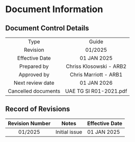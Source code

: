 # Document Information
## Document Control Details
|                     |                         |
|:-------------------:|:-----------------------:|
|         Type        |          Guide          |
|       Revision      |         01/2025         |
|    Effective Date   |       01 JAN 2025       |
|     Prepared by     | Chriss Klosowski - ARB2 |
|     Approved by     |  Chris Marriott - ARB1  |
|   Next review date  |       01 JAN 2026       |
| Cancelled documents |  UAE TG SI R01-2021.pdf |

## Record of Revisions
| Revision Number | Notes         | Effective Date |
|:---------------:|---------------|----------------|
|     01/2025     | Initial issue | 01 JAN 2025    |